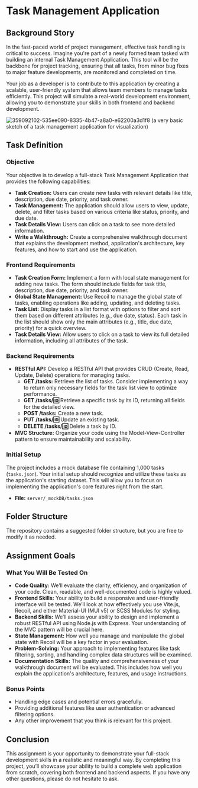
# Task Management Application

## Background Story
In the fast-paced world of project management, effective task handling is critical to success. Imagine you're part of a newly formed team tasked with building an internal Task Management Application. This tool will be the backbone for project tracking, ensuring that all tasks, from minor bug fixes to major feature developments, are monitored and completed on time.

Your job as a developer is to contribute to this application by creating a scalable, user-friendly system that allows team members to manage tasks efficiently. This project will simulate a real-world development environment, allowing you to demonstrate your skills in both frontend and backend development.

![359092102-535ee090-8335-4b47-a8a0-e62200a3d1f8](https://github.com/user-attachments/assets/8de5fc9e-3926-4fb1-b98e-3543c2c8e33e)
(a very basic sketch of a task management application for visualization)

## Task Definition

### Objective
Your objective is to develop a full-stack Task Management Application that provides the following capabilities:

- **Task Creation:** Users can create new tasks with relevant details like title, description, due date, priority, and task owner.
- **Task Management:** The application should allow users to view, update, delete, and filter tasks based on various criteria like status, priority, and due date.
- **Task Details View:** Users can click on a task to see more detailed information.
- **Write a Walkthrough:** Create a comprehensive walkthrough document that explains the development method, application's architecture, key features, and how to start and use the application.

### Frontend Requirements
- **Task Creation Form:** Implement a form with local state management for adding new tasks. The form should include fields for task title, description, due date, priority, and task owner.
- **Global State Management:** Use Recoil to manage the global state of tasks, enabling operations like adding, updating, and deleting tasks.
- **Task List:** Display tasks in a list format with options to filter and sort them based on different attributes (e.g., due date, status). Each task in the list should show only the main attributes (e.g., title, due date, priority) for a quick overview.
- **Task Details View:** Allow users to click on a task to view its full detailed information, including all attributes of the task.

### Backend Requirements
- **RESTful API:** Develop a RESTful API that provides CRUD (Create, Read, Update, Delete) operations for managing tasks.
  - **GET /tasks:** Retrieve the list of tasks. Consider implementing a way to return only necessary fields for the task list view to optimize performance.
  - **GET /tasks/:id:** Retrieve a specific task by its ID, returning all fields for the detailed view.
  - **POST /tasks:** Create a new task.
  - **PUT /tasks/:id:** Update an existing task.
  - **DELETE /tasks/:id:** Delete a task by ID.
- **MVC Structure:** Organize your code using the Model-View-Controller pattern to ensure maintainability and scalability.

### Initial Setup
The project includes a mock database file containing 1,000 tasks (`tasks.json`). Your initial setup should recognize and utilize these tasks as the application's starting dataset. This will allow you to focus on implementing the application's core features right from the start.

- **File:** `server/_mockDB/tasks.json`

## Folder Structure
The repository contains a suggested folder structure, but you are free to modify it as needed.

## Assignment Goals

### What You Will Be Tested On
- **Code Quality:** We’ll evaluate the clarity, efficiency, and organization of your code. Clean, readable, and well-documented code is highly valued.
- **Frontend Skills:** Your ability to build a responsive and user-friendly interface will be tested. We’ll look at how effectively you use Vite.js, Recoil, and either Material-UI (MUI v5) or SCSS Modules for styling.
- **Backend Skills:** We’ll assess your ability to design and implement a robust RESTful API using Node.js with Express. Your understanding of the MVC pattern will be crucial here.
- **State Management:** How well you manage and manipulate the global state with Recoil will be a key factor in your evaluation.
- **Problem-Solving:** Your approach to implementing features like task filtering, sorting, and handling complex data structures will be examined.
- **Documentation Skills:** The quality and comprehensiveness of your walkthrough document will be evaluated. This includes how well you explain the application's architecture, features, and usage instructions.

### Bonus Points
- Handling edge cases and potential errors gracefully.
- Providing additional features like user authentication or advanced filtering options.
- Any other improvement that you think is relevant for this project.

## Conclusion
This assignment is your opportunity to demonstrate your full-stack development skills in a realistic and meaningful way. By completing this project, you’ll showcase your ability to build a complete web application from scratch, covering both frontend and backend aspects. If you have any other questions, please do not hesitate to ask.
